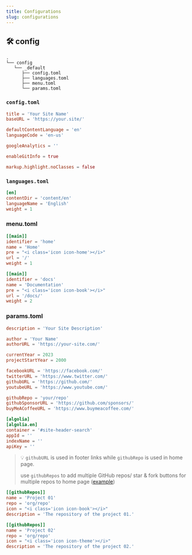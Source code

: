 ```yaml
---
title: Configurations
slug: configurations
---
```


## 🛠️ config

```shell
.
└── config
   └── _default
      ├── config.toml
      ├── languages.toml
      ├── menu.toml
      └── params.toml
```

### `config.toml`
```toml
title = 'Your Site Name'
baseURL = 'https://your.site/'

defaultContentLanguage = 'en'
languageCode = 'en-us'

googleAnalytics = ''

enableGitInfo = true

markup.highlight.noClasses = false
```

### `languages.toml`
```toml
[en]
contentDir = 'content/en'
languageName = 'English'
weight = 1
```

### menu.toml
```toml
[[main]]
identifier = 'home'
name = 'Home'
pre = "<i class='icon icon-home'></i>"
url = '/'
weight = 1

[[main]]
identifier = 'docs'
name = 'Documentation'
pre = "<i class='icon icon-book'></i>"
url = '/docs/'
weight = 2
```

### params.toml
```toml
description = 'Your Site Description'

author = 'Your Name'
authorURL = 'https://your-site.com/'

currentYear = 2023
projectStartYear = 2000

facebookURL = 'https://facebook.com/'
twitterURL = 'https://www.twitter.com/'
githubURL = 'https://github.com/'
youtubeURL = 'https://www.youtube.com/'

githubRepo = 'your/repo'
githubSponsorURL = 'https://github.com/sponsors/'
buyMeACoffeeURL = 'https://www.buymeacoffee.com/'

[algolia]
[algolia.en]
container = '#site-header-search'
appId = ''
indexName = ''
apiKey = ''
```

> 💡 `githubURL` is used in footer links while `githubRepo` is used in home page.
> 
> use `githubRepos` to add multiple GitHub repos/ star & fork buttons for multiple repos to home page ([example](https://learning-cloud-native-go.github.io))

```toml
[[githubRepos]]
name = 'Project 01'
repo = 'org/repo'
icon = "<i class='icon icon-book'></i>"
description = 'The repository of the project 01.'

[[githubRepos]]
name = 'Project 02'
repo = 'org/repo'
icon = "<i class='icon icon-theme'></i>"
description = 'The repository of the project 02.'
```
